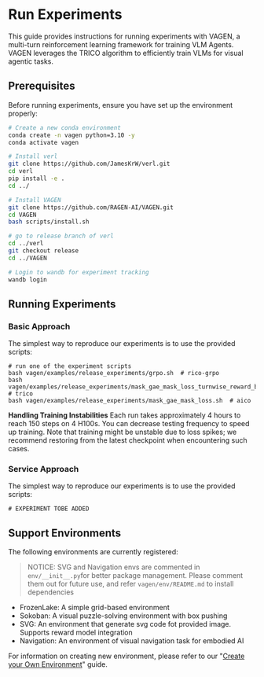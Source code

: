 # Run Experiments

This guide provides instructions for running experiments with VAGEN, a multi-turn reinforcement learning framework for training VLM Agents. VAGEN leverages the TRICO algorithm to efficiently train VLMs for visual agentic tasks.

## Prerequisites

Before running experiments, ensure you have set up the environment properly:

```bash
# Create a new conda environment
conda create -n vagen python=3.10 -y
conda activate vagen

# Install verl
git clone https://github.com/JamesKrW/verl.git
cd verl
pip install -e .
cd ../

# Install VAGEN
git clone https://github.com/RAGEN-AI/VAGEN.git
cd VAGEN
bash scripts/install.sh

# go to release branch of verl
cd ../verl
git checkout release
cd ../VAGEN

# Login to wandb for experiment tracking
wandb login
```

## Running Experiments
### Basic Approach
The simplest way to reproduce our experiments is to use the provided scripts:
```
# run one of the experiment scripts
bash vagen/examples/release_experiments/grpo.sh  # rico-grpo
bash vagen/examples/release_experiments/mask_gae_mask_loss_turnwise_reward_bi_level.sh  # trico
bash vagen/examples/release_experiments/mask_gae_mask_loss.sh  # aico
```

**Handling Training Instabilities**
Each run takes approximately 4 hours to reach 150 steps on 4 H100s. You can decrease testing frequency to speed up training. Note that training might be unstable due to loss spikes; we recommend restoring from the latest checkpoint when encountering such cases.

### Service Approach
The simplest way to reproduce our experiments is to use the provided scripts:
```
# EXPERIMENT TOBE ADDED
```

## Support Environments
The following environments are currently registered:
> NOTICE: SVG and Navigation envs are commented in `env/__init__.py`for better package management. Please comment them out for future use, and refer `vagen/env/README.md` to install dependencies

- FrozenLake: A simple grid-based environment
- Sokoban: A visual puzzle-solving environment with box pushing
- SVG: An environment that generate svg code fot provided image. Supports reward model integration
- Navigation: An environment of visual navigation task for embodied AI

For information on creating new environment, please refer to our "[Create your Own Environment](create-env.md)" guide.